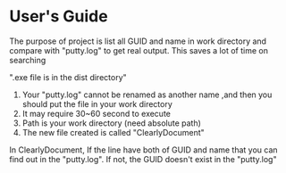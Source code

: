 # User's Guide

The purpose of project is list all GUID and name in work directory and compare with "putty.log" to get real output. This saves a lot of time on searching

".exe file is in the dist directory"

1. Your "putty.log" cannot be renamed as another name ,and then you should put the file in your work directory
2. It may require 30~60 second to execute
3. Path is your work directory (need absolute path)
4. The new file created is called "ClearlyDocument"

In ClearlyDocument, If the line have both of GUID and name that you can find out in the "putty.log". If not, the GUID doesn't exist in the "putty.log"
